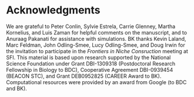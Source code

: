 
# Acknowledgments

We are grateful to Peter Conlin, Sylvie Estrela, Carrie Glenney, Martha Kornelius, and Luis Zaman for helpful comments on the manuscript, and to Anuraag Pakanati for assistance with simulations.
BK thanks Kevin Laland, Marc Feldman, John Odling-Smee, Lucy Odling-Smee, and Doug Irwin for the invitation to participate in the *Frontiers in Niche Consruction* meeting at SFI.
This material is based upon research supported by the National Science Foundation under Grant DBI-1309318 (Postdoctoral Research Fellowship in Biology to BDC), Cooperative Agreement DBI-0939454 (BEACON STC), and Grant DEB0952825 (CAREER Award to BK). Computational resources were provided by an award from Google (to BDC and BK).
